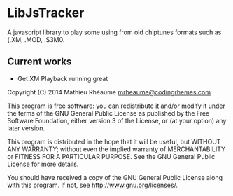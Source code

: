 # LibJsTracker

A javascript library to play some using from old chiptunes formats such as (.XM, .MOD, .S3M0.

## Current works
  - Get XM Playback running great

Copyright (C) 2014 Mathieu Rhéaume <mrheaume@codingrhemes.com>

This program is free software: you can redistribute it and/or modify it under the terms of the GNU General Public License as published by the Free Software Foundation, either version 3 of the License, or (at your option) any later version.

This program is distributed in the hope that it will be useful, but WITHOUT ANY WARRANTY; without even the implied warranty of MERCHANTABILITY or FITNESS FOR A PARTICULAR PURPOSE. See the GNU General Public License for more details.

You should have received a copy of the GNU General Public License along with this program. If not, see http://www.gnu.org/licenses/.
